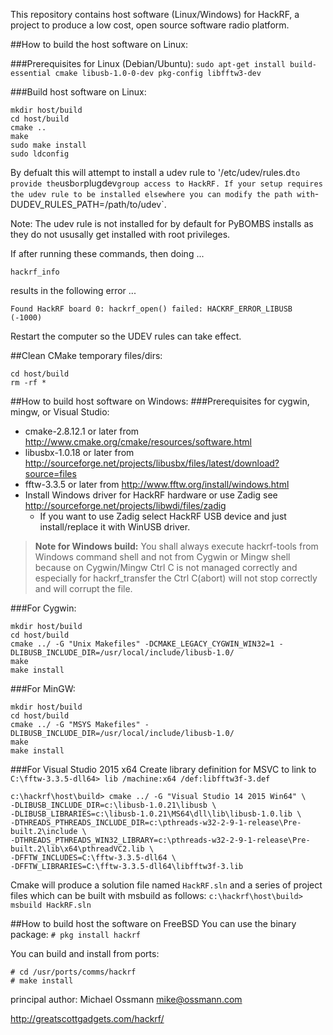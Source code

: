 This repository contains host software (Linux/Windows) for HackRF, a project to
produce a low cost, open source software radio platform.

##How to build the host software on Linux:

###Prerequisites for Linux (Debian/Ubuntu):
`sudo apt-get install build-essential cmake libusb-1.0-0-dev pkg-config libfftw3-dev`

###Build host software on Linux:
```
mkdir host/build
cd host/build
cmake ..
make
sudo make install
sudo ldconfig
```

By defualt this will attempt to install a udev rule to '/etc/udev/rules.d` to
provide the `usb` or `plugdev` group access to HackRF. If your setup requires
the udev rule to be installed elsewhere you can modify the path with
`-DUDEV_RULES_PATH=/path/to/udev`.

Note: The udev rule is not installed for by default for PyBOMBS installs as
they do not ususally get installed with root privileges.

If after running these commands, then doing ...

`hackrf_info`

results in the following error ...

`Found HackRF board 0:
hackrf_open() failed: HACKRF_ERROR_LIBUSB (-1000)`

Restart the computer so the UDEV rules can take effect.

##Clean CMake temporary files/dirs:
```
cd host/build
rm -rf *
```

##How to build host software on Windows:
###Prerequisites for cygwin, mingw, or Visual Studio:

* cmake-2.8.12.1 or later from http://www.cmake.org/cmake/resources/software.html
* libusbx-1.0.18 or later from http://sourceforge.net/projects/libusbx/files/latest/download?source=files
* fftw-3.3.5 or later from http://www.fftw.org/install/windows.html
* Install Windows driver for HackRF hardware or use Zadig see http://sourceforge.net/projects/libwdi/files/zadig
  - If you want to use Zadig  select HackRF USB device and just install/replace it with WinUSB driver.

>**Note for Windows build:**
 You shall always execute hackrf-tools from Windows command shell and not from Cygwin or Mingw shell because on Cygwin/Mingw
 Ctrl C is not managed correctly and especially for hackrf_transfer the Ctrl C(abort) will not stop correctly and will corrupt the file.

###For Cygwin:
```
mkdir host/build
cd host/build
cmake ../ -G "Unix Makefiles" -DCMAKE_LEGACY_CYGWIN_WIN32=1 -DLIBUSB_INCLUDE_DIR=/usr/local/include/libusb-1.0/
make
make install
```

###For MinGW:
```
mkdir host/build
cd host/build
cmake ../ -G "MSYS Makefiles" -DLIBUSB_INCLUDE_DIR=/usr/local/include/libusb-1.0/
make
make install
```

###For Visual Studio 2015 x64
Create library definition for MSVC to link to
`C:\fftw-3.3.5-dll64> lib /machine:x64 /def:libfftw3f-3.def`

```
c:\hackrf\host\build> cmake ../ -G "Visual Studio 14 2015 Win64" \
-DLIBUSB_INCLUDE_DIR=c:\libusb-1.0.21\libusb \
-DLIBUSB_LIBRARIES=c:\libusb-1.0.21\MS64\dll\lib\libusb-1.0.lib \
-DTHREADS_PTHREADS_INCLUDE_DIR=c:\pthreads-w32-2-9-1-release\Pre-built.2\include \
-DTHREADS_PTHREADS_WIN32_LIBRARY=c:\pthreads-w32-2-9-1-release\Pre-built.2\lib\x64\pthreadVC2.lib \
-DFFTW_INCLUDES=C:\fftw-3.3.5-dll64 \
-DFFTW_LIBRARIES=C:\fftw-3.3.5-dll64\libfftw3f-3.lib
```

Cmake will produce a solution file named `HackRF.sln` and a series of
project files which can be built with msbuild as follows:
`c:\hackrf\host\build> msbuild HackRF.sln`

##How to build host the software on FreeBSD
You can use the binary package:
`# pkg install hackrf`

You can build and install from ports:
```
# cd /usr/ports/comms/hackrf
# make install
```

principal author: Michael Ossmann <mike@ossmann.com>

http://greatscottgadgets.com/hackrf/
